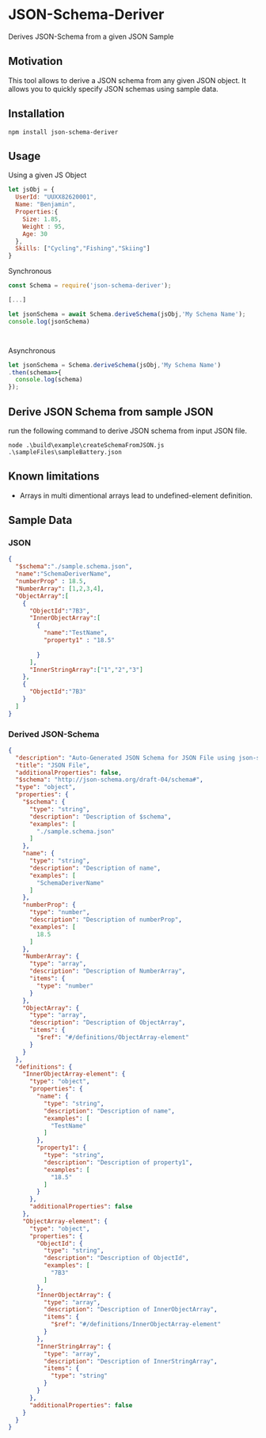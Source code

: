 # JSON-Schema-Deriver
Derives JSON-Schema from a given JSON Sample

## Motivation
This tool allows to derive a JSON schema from any given JSON object.
It allows you to quickly specify JSON schemas using sample data.

## Installation
```
npm install json-schema-deriver
```

## Usage
Using a given JS Object
```js
let jsObj = {
  UserId: "UUXX82620001",
  Name: "Benjamin",
  Properties:{
    Size: 1.85,
    Weight : 95,
    Age: 30
  },
  Skills: ["Cycling","Fishing","Skiing"]
}
```
Synchronous
```js
const Schema = require('json-schema-deriver');

[...] 

let jsonSchema = await Schema.deriveSchema(jsObj,'My Schema Name');
console.log(jsonSchema)




```

Asynchronous
```js
let jsonSchema = Schema.deriveSchema(jsObj,'My Schema Name')
.then(schema=>{
  console.log(schema)
});
```


## Derive JSON Schema from sample JSON
run the following command to derive JSON schema from input JSON file.
```
node .\build\example\createSchemaFromJSON.js .\sampleFiles\sampleBattery.json
```
## Known limitations
* Arrays in multi dimentional arrays lead to undefined-element definition.

## Sample Data

### JSON
```JSON
{
  "$schema":"./sample.schema.json",
  "name":"SchemaDeriverName",
  "numberProp" : 18.5,
  "NumberArray": [1,2,3,4],
  "ObjectArray":[
    {
      "ObjectId":"7B3",
      "InnerObjectArray":[
        {
          "name":"TestName",
          "property1" : "18.5"
          
        }
      ],
      "InnerStringArray":["1","2","3"]
    },
    {
      "ObjectId":"7B3"
    }
  ]
}
```

### Derived JSON-Schema
```JSON
{
  "description": "Auto-Generated JSON Schema for JSON File using json-schema-deriver (https://github.com/geopackix/json-schema-deriver)",
  "title": "JSON File",
  "additionalProperties": false,
  "$schema": "http://json-schema.org/draft-04/schema#",
  "type": "object",
  "properties": {
    "$schema": {
      "type": "string",
      "description": "Description of $schema",
      "examples": [
        "./sample.schema.json"
      ]
    },
    "name": {
      "type": "string",
      "description": "Description of name",
      "examples": [
        "SchemaDeriverName"
      ]
    },
    "numberProp": {
      "type": "number",
      "description": "Description of numberProp",
      "examples": [
        18.5
      ]
    },
    "NumberArray": {
      "type": "array",
      "description": "Description of NumberArray",
      "items": {
        "type": "number"
      }
    },
    "ObjectArray": {
      "type": "array",
      "description": "Description of ObjectArray",
      "items": {
        "$ref": "#/definitions/ObjectArray-element"
      }
    }
  },
  "definitions": {
    "InnerObjectArray-element": {
      "type": "object",
      "properties": {
        "name": {
          "type": "string",
          "description": "Description of name",
          "examples": [
            "TestName"
          ]
        },
        "property1": {
          "type": "string",
          "description": "Description of property1",
          "examples": [
            "18.5"
          ]
        }
      },
      "additionalProperties": false
    },
    "ObjectArray-element": {
      "type": "object",
      "properties": {
        "ObjectId": {
          "type": "string",
          "description": "Description of ObjectId",
          "examples": [
            "7B3"
          ]
        },
        "InnerObjectArray": {
          "type": "array",
          "description": "Description of InnerObjectArray",
          "items": {
            "$ref": "#/definitions/InnerObjectArray-element"
          }
        },
        "InnerStringArray": {
          "type": "array",
          "description": "Description of InnerStringArray",
          "items": {
            "type": "string"
          }
        }
      },
      "additionalProperties": false
    }
  }
}
```




